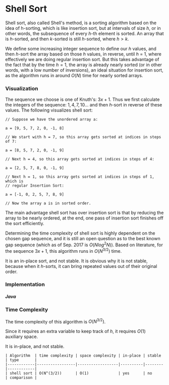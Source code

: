 # Shell Sort

Shell sort, also called Shell's method, is a sorting algorithm based on the idea of h-sorting, which 
is like insertion sort, but at intervals of size $h$, or in other words, the subsequence of every 
$h$-th element is sorted. An array that is $h$-sorted, and then $k$-sorted is still $h$-sorted, 
where $h \gt k$. 

We define some increasing integer sequence to define our $h$ values, and then $h$-sort the array 
based on those $h$ values, in reverse, until $h$ = 1, where effectively we are doing regular 
insertion sort. But this takes advantage of the fact that by the time $h = 1$, the array is already 
nearly sorted (or in other words, with a low number of inversions), an ideal situation for insertion 
sort, as the algorithm runs in around $O(N)$ time for nearly sorted arrays.

### Visualization

The sequence we choose is one of Knuth's: $3x + 1$. Thus we first calculate the integers of the 
sequence: $1, 4, 7, 10 ...$ and then $h$-sort in reverse of these values. The following visualizes 
shell sort:

```
// Suppose we have the unordered array a:

a = [9, 5, 7, 2, 0, -1, 8]

// We start with h = 7, so this array gets sorted at indices in steps of 7:

a = [8, 5, 7, 2, 0, -1, 9]

// Next h = 4, so this array gets sorted at indices in steps of 4:

a = [2, 5, 7, 8, 0, -1, 9]

// Next h = 1, so this array gets sorted at indices in steps of 1, which is
// regular Insertion Sort:

a = [-1, 0, 2, 5, 7, 8, 9]

// Now the array a is in sorted order.
```

The main advantage shell sort has over insertion sort is that by reducing the array to be nearly 
ordered, at the end, one pass of insertion sort finishes off the sort efficiently.

Determining the time complexity of shell sort is highly dependent on the chosen gap sequence, and it 
is still an open question as to the best known gap sequence (which as of Sep. 2017 is $O(Nlog^2N)$). 
Based on literature, for the sequence $3x + 1$, this algorithm runs in $O(N^{3/2})$ time.

It is an in-place sort, and not stable. It is obvious why it is not stable, 
because when it $h$-sorts, it can bring repeated values out of their original 
order.

### Implementation

##### Java

<script src="https://gist.github.com/eliucs/9e55b34e78b110a8755687297427d172.js"></script>

### Time Complexity

The time complexity of this algorithm is $O(N^{3/2})$.

Since it requires an extra variable to keep track of $h$, it requires $O(1)$ auxiliary space.

It is in-place, and not stable.

```
| Algorithm  | time complexity | space complexity | in-place | stable | type       |
|------------|-----------------|------------------|----------|--------|------------|
| shell sort | O(N^(3/2))      | O(1)             | yes      | no     | comparison |
```
